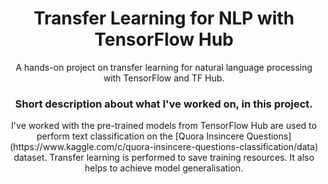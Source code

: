 <h1 align="center"> Transfer Learning for NLP with TensorFlow Hub</h1> 
<p align="center">A hands-on project on transfer learning for natural language processing with TensorFlow and TF Hub.</p>

<h3 align="center"> Short description about what I've worked on, in this project. </h3>
<p align="center">I've worked with the pre-trained models from TensorFlow Hub are used to perform text classification on the [Quora Insincere Questions](https://www.kaggle.com/c/quora-insincere-questions-classification/data) dataset. Transfer learning is performed to save training resources. It also helps to achieve model generalisation.</p>


